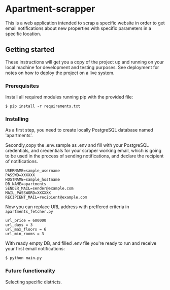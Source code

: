 # Apartment-scrapper

This is a web application intended to scrap a specific website in order to get email notifications about new properties with specific parameters in a specific location.

## Getting started

These instructions will get you a copy of the project up and running on your local machine for development and testing purposes. See deployment for notes on how to deploy the project on a live system.

### Prerequisites

Install all required modules running pip with the provided file:

```
$ pip install -r requirements.txt
```

### Installing

As a first step, you need to create locally PostgreSQL database named 'apartments'.

Secondly,copy the .env.sample as .env and fill with your PostgreSQL credentials, and credentials for your scraper working email, which is going to be used in the process of sending notifications, and declare the recipient of notifications.

```
USERNAME=sample_username
PASSWD=XXXXXX
HOSTNAME=sample_hostname
DB_NAME=apartments
SENDER_MAIL=sender@example.com
MAIL_PASSWORD=XXXXXX
RECIPIENT_MAIL=recipient@example.com
```

Now you can replace URL address with preffered criteria in `apartments_fetcher.py`

```
url_price = 600000
url_days = 3
url_max_floors = 6
url_min_rooms = 3
```


With ready empty DB, and filled .env file you're ready to run and receive your first email notifications:
```
$ python main.py
```

### Future functionality

Selecting specific districts.



